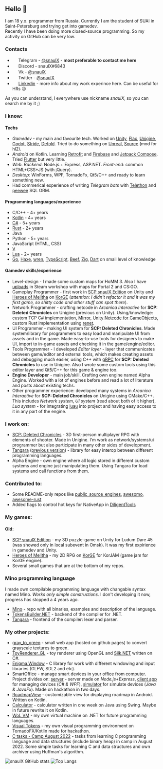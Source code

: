 ## Hello 👋

I am 18 y.o. programmer from Russia. Currently I am the student of SUAI in Saint-Petersburg and trying get into gamedev.  
Recently I have been doing more closed-source programming. So my activity on GitHub can be very low.

### Contacts
* <img height="16" width="16" src="https://unpkg.com/simple-icons@v8/icons/telegram.svg" /> Telegram - [@snaulX](https://t.me/snaulX) - **most preferable to contact me here**
* <img height="16" width="16" src="https://unpkg.com/simple-icons@v8/icons/discord.svg" /> Discord - snaulX#6843
* <img height="16" width="16" src="https://unpkg.com/simple-icons@v8/icons/vk.svg" /> Vk - [@snaulX](https://vk.com/snaulx)
* <img height="16" width="16" src="https://unpkg.com/simple-icons@v8/icons/twitter.svg" /> Twitter - [@snaulX](https://twitter.com/snaulX)
* <img height="16" width="16" src="https://unpkg.com/simple-icons@v8/icons/linkedin.svg" /> [Linkedin](https://www.linkedin.com/in/snaulx/) - more info about my work experince here. Can be useful for HRs 😉

As you can understand, I everywhere use nickname *snaulX*, so you can search me by it ;)

### I know:
#### Techs
* *Gamedev* - my main and favourite tech. Worked on [Unity](https://unity.com), [Flax](https://flaxengine.com/), [Unigine](https://unigine.com/), [Godot](https://godotengine.org/), [Stride](https://www.stride3d.net/), [Defold](https://github.com/defold/defold). Tried to do something on [Unreal](https://www.unrealengine.com/), [Source](https://developer.valvesoftware.com/wiki/Source) (mod for hl2). 
* *Android* on Kotlin. Learning [Retrofit](https://square.github.io/retrofit/) and [Firebase](https://firebase.google.com/) and [Jetpack Compose](https://developer.android.com/jetpack/compose). Tried [Flutter](https://flutter.dev/) but very little.
* *Web*. *Backend*: Node.js + Express, ASP.NET. *Front-end*: common HTML+CSS+JS (with jQuery).
* *Desktop*: WinForms, WPF, TornadoFx, Qt5/C++ and ready to learn something new.
* Had commerical experience of writing *Telegram bots* with [Telethon](https://github.com/LonamiWebs/Telethon) and [peewee](https://github.com/coleifer/peewee) SQL ORM.

#### Programming languages/experience
* C/C++ - 4+ years
* [Kotlin](https://github.com/JetBrains/kotlin) - 4+ years
* [C#](https://github.com/dotnet/csharplang) - 5+ years
* [Rust](https://github.com/rust-lang/rust) - 2+ years
* Java
* Python - 5+ years
* JavaScript (HTML, CSS)
* [V](https://github.com/vlang/v)
* [Lua](https://github.com/lua/lua) - 2+ years
* [Go](https://github.com/golang/go), [Haxe](https://github.com/HaxeFoundation/haxe), [wren](https://github.com/wren-lang/wren), [TypeScript](https://github.com/microsoft/TypeScript), [Beef](https://github.com/beefytech/Beef), [Zig](https://github.com/ziglang/zig), [Dart](https://github.com/dart-lang/sdk) on small level of knowledge

#### Gamedev skills/experience
* Level-design - I made some custom maps for HoMM 3. Also I have [uploads](https://steamcommunity.com/id/snaulX/myworkshopfiles/) in Steam workshop with maps for Portal 2 and CS:GO.
* Gameplay Programmer - first work in [SCP snaulX Edition](https://github.com/snaulX/scp-snaulx-edition) on Unity and [Heroes of Melitha](https://github.com/snaulX/Heroes-of-Melitha) on [KorGE](https://github.com/korlibs/korge) (*attention: I didn't refactor it and it was my first game, so shitty code and other stuff can spot there*).
* Network Programmer - crafting netcode in *Arcanica Interactive* for **SCP: Deleted Chronicles** on Unigine (previous on Unity). Using/knowledge: custom TCP C# implementation, [Mirror](https://github.com/MirrorNetworking/Mirror), [Unity Netcode for GameObjects](https://unity.com/products/netcode), custom Rust implementation using [renet](https://github.com/lucaspoffo/renet).
* UI Programmer - making UI system for **SCP: Deleted Chronicles**. Made system/library for programmers to easy load and manipulate UI from assets and in the game. Made easy-to-use tools for designers to make UI, import to in-game assets and checking it in the game/engine/editor.
* Tools Programmer - I developed *Editor layer* - layer that communicates between game/editor and external tools, which makes creating assets and debugging much easier, using C++ with [gRPC](https://grpc.io/) for **SCP: Deleted Chronicles** to use in Unigine. Also I wrote some custom tools using this editor layer and Qt5/C++ for this game & engine too.
* **Engine Developer** - main job/skill. Crafting own engine named Alpha Engine. Worked with a lot of engines before and read a lot of literature and posts about existing techs.
* Other programmer experience: developed many systems in *Arcanica Interactive* for **SCP: Deleted Chronicles** on Unigine using CMake/C++. This includes *Network system*, *UI system* (read about both of it higher), *Lua system* - for integrating [luau](https://luau-lang.org/) into project and having easy access to it in any part of the engine.

### I work on:
* [SCP: Deleted Chronicles](https://arcanica-interactive.com/?page=main&lang=en) - 3D first-person multiplayer RPG with elements of shooter. Made in Unigine. I'm work as network/systems/ui programmer but also participate in many other sides of development.
* [Tangara](https://github.com/snaulX/Tangara) ([previous version](https://github.com/snaulX/Tangara_old)) - library for easy interop between different programming languages.
* Alpha Engine - own engine where all logic stored in different custom systems and engine just manipulating them. Using Tangara for load systems and call functions from them.

### Contributed to:
* Some README-only repos like [public_source_engines](https://github.com/redorav/public_source_engines), [awesomo](https://github.com/lk-geimfari/awesomo), [awesome-rust](https://github.com/rust-unofficial/awesome-rust)
* Added flags to control hot keys for NativeApp in [DiligentTools](https://github.com/DiligentGraphics/DiligentTools)

### My games:  
#### Old:
* [SCP snaulX Edition](https://github.com/snaulX/scp-snaulx-edition) - my 3D puzzle-game on Unity for Ludum Dare 45 (was showed only in local subevent in Omsk). It was my first expirience in gamedev and Unity.
* [Heroes of Melitha](https://github.com/snaulX/Heroes-of-Melitha) - my 2D RPG on [KorGE](https://github.com/korlibs/korge) for KorJAM (game jam for KorGE engine).
* Several small games that are at the bottom of my repos.  
 
### Mino programming language
I made own compilable programming language with changable syntax named Mino. *Works only simple constructions.* I don't developing it now, progress has stopped a 4 years ago.
* [Mino](https://github.com/snaulX/Mino) - repo with all binaries, examples and description of the language.
* [TokensBuilder.NET](https://github.com/snaulX/TokensBuilder.NET) - backend of the compiler for .NET.
* [Tangara](https://github.com/snaulX/Mino_Tangara) - frontend of the compiler: lexer and parser.
 
### My other projects:
* [gray_to_green](https://github.com/snaulX/gray_to_green) - small web app (hosted on github pages) to convert grayscale textures to green.
* [ToyRenderer_GL](https://github.com/snaulX/ToyRenderer_GL) - toy renderer using OpenGL and [Silk.NET](https://github.com/dotnet/Silk.NET) written on C#.
* [Enigma.Window](https://github.com/snaulX/Enigma.Window) - C library for work with different windowing and input libraries (GLFW, SDL2 and etc).
* SmartOffice - manage smart devices in your office from computer. Project divides on: [server](https://github.com/snaulX/SmartOffice_server) - server made on *Node.js+Express*, [client app](https://github.com/snaulX/SmartOffice_app) for managing devices (*C# & WPF*), [simulator](https://github.com/snaulX/SmartOffice_test) for simulate devices (*Java & JavaFx*). Made on hackathon in two days.
* [RoadmapView](https://github.com/snaulX/RoadmapView) - customizable view for displaying roadmap in Android. Written on Kotlin.
* [Calculator](https://github.com/snaulX/Calculator) - calculator written in one week on Java using Swing. Maybe in future rewrite it on Kotlin.
* [WoL VM](https://github.com/snaulX/virtual-machine-dotnet) - my own virtual machine on .NET for future programming languages.
* [Visual Tokens](https://github.com/snaulX/visual-tokens) - my own visual programming environment on TornadoFX/Kotlin made for hackathon.
* [C tasks - Camp August 2022](https://github.com/snaulX/c_tasks_camp) - tasks from learning C programming language and data structures (include binary heap) in camp in August 2022. Some simple tasks for learning C and data structures and own archiver using Huffman's algorithm.

![snaulX GitHub stats](https://github-readme-stats.vercel.app/api/?username=snaulX&show_icons=true&title_color=fff&icon_color=79ff97&text_color=9f9f9f&bg_color=151515)
![Top Langs](https://github-readme-stats.vercel.app/api/top-langs/?username=snaulX&show_icons=true&title_color=fff&icon_color=79ff97&text_color=9f9f9f&bg_color=151515)
